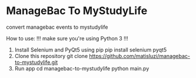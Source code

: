# ManageBac To MyStudyLife
convert managebac events to mystudylife

How to use: 
!!! make sure you're using Python 3 !!!

1. Install Selenium and PyQt5 using pip 
  pip install selenium pyqt5
2. Clone this repository
  git clone https://github.com/matisluzi/managebac-to-mystudylife.git
3. Run app
  cd managebac-to-mystudylife
  python main.py
